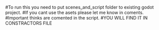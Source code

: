 #To run this you need to put scenes_and_script folder to existing godot project.
#If you cant use the asets please let me know in coments.
#Important thinks are comented in the script.
#YOU WILL FIND IT IN CONSTRACTORS FILE

